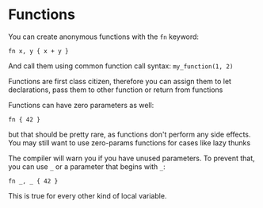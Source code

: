 # Functions

You can create anonymous functions with the `fn` keyword:

```kestrel
fn x, y { x + y }
```

And call them using common function call syntax: `my_function(1, 2)`

Functions are first class citizen, therefore you can assign them to let declarations, pass them to other function or return from functions

Functions can have zero parameters as well:

```kestrel
fn { 42 }
```

but that should be pretty rare, as functions don't perform any side effects. You may still want to use zero-params functions for cases like lazy thunks

The compiler will warn you if you have unused parameters. To prevent that, you can use `_` or a parameter that begins with `_`:

```kestrel
fn _, _ { 42 }
```

This is true for every other kind of local variable.
